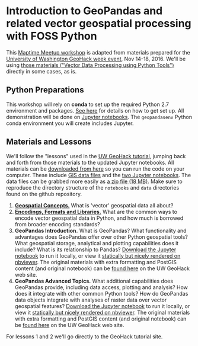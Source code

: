 # Introduction to GeoPandas and related vector geospatial processing with FOSS Python

This [Maptime Meetup workshop](https://www.meetup.com/MaptimeSEA/) is adapted from materials prepared for the [University of Washington GeoHack week event](https://geohackweek.github.io), Nov 14-18, 2016. We'll be using [those materials ("Vector Data Processing using Python Tools")](https://geohackweek.github.io/vector/) directly in some cases, as is.

## Python Preparations

This workshop will rely on **conda** to set up the required Python 2.7 environment and packages. [See here](https://github.com/BiG-CZ/BiG-CZ-Toolbox/blob/master/geopandas/install-conda.md) for details on how to get set up. All demonstration will be done on [Jupyter notebooks](http://jupyter.org). The `geopandasenv` Python conda environment you will create includes Jupyter.

## Materials and Lessons

We'll follow the "lessons" used in the [UW GeoHack tutorial](https://geohackweek.github.io/vector/), jumping back and forth from those materials to the updated Jupyter notebooks. All materials can be [downloaded from here](https://github.com/BiG-CZ/BiG-CZ-Toolbox/tree/master/geopandas) so you can run the code on your computer. These include [GIS data files](https://github.com/BiG-CZ/BiG-CZ-Toolbox/tree/master/geopandas/data) and the [two Jupyter notebooks](https://github.com/BiG-CZ/BiG-CZ-Toolbox/tree/master/geopandas/notebooks). The data files can be grabbed more easily as [a zip file (18 MB)](https://github.com/BiG-CZ/BiG-CZ-Toolbox/raw/master/geopandas/data.zip). Make sure to reproduce the directory structure of the `notebooks` and `data` directories found on the github repository.

1. [**Geospatial Concepts.**](https://geohackweek.github.io/vector/02-geospatial-concepts/) What is 'vector' geospatial data all about?
2. [**Encodings, Formats and Libraries.**](https://geohackweek.github.io/vector/03-encodings-libraries/) What are the common ways to encode vector geospatial data in Python, and how much is borrowed from broader encoding standards?
3. **GeoPandas Introduction.** What is GeoPandas? What functionality and advantages does GeoPandas offer over other Python geospatial tools? What geospatial storage, analytical and plotting capabilities does it include? What is its relationship to Pandas? [Download the Jupyter notebook](https://github.com/BiG-CZ/BiG-CZ-Toolbox/blob/master/geopandas/notebooks/geopandas_intro.ipynb) to run it locally, or view it [statically but nicely rendered on nbviewer](http://nbviewer.jupyter.org/github/BiG-CZ/BiG-CZ-Toolbox/blob/master/geopandas/notebooks/geopandas_intro.ipynb). The original materials with extra formatting and PostGIS content (and original notebook) can be [found here](https://geohackweek.github.io/vector/04-geopandas-intro/) on the UW GeoHack web site.
4. **GeoPandas Advanced Topics.** What additional capabilities does GeoPandas provide, including data access, plotting and analysis? How does it integrate with other common Python tools? How do GeoPandas data objects integrate with analyses of raster data over vector geospatial features? [Download the Jupyter notebook](https://github.com/BiG-CZ/BiG-CZ-Toolbox/blob/master/geopandas/notebooks/geopandas_advanced.ipynb) to run it locally, or view it [statically but nicely rendered on nbviewer](http://nbviewer.jupyter.org/github/BiG-CZ/BiG-CZ-Toolbox/blob/master/geopandas/notebooks/geopandas_advanced.ipynb). The original materials with extra formatting and PostGIS content (and original notebook) can be [found here](https://geohackweek.github.io/vector/06-geopandas-advanced/) on the UW GeoHack web site.

For lessons 1 and 2 we'll go directly to the GeoHack tutorial site.
